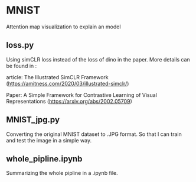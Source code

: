 # MNIST
Attention map visualization to explain an model
## loss.py
Using simCLR loss instead of the loss of dino in the paper. More details can be found in :

article: The Illustrated SimCLR Framework (https://amitness.com/2020/03/illustrated-simclr/)

Paper: A Simple Framework for Contrastive Learning of Visual Representations (https://arxiv.org/abs/2002.05709)
## MNIST_jpg.py
Converting the original MNIST dataset to .JPG format. So that I can train and test the image in a simple way.
## whole_pipline.ipynb
Summarizing the whole pipline in a .ipynb file.
